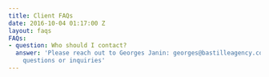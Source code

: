 ```yaml
---
title: Client FAQs
date: 2016-10-04 01:17:00 Z
layout: faqs
FAQs:
- question: Who should I contact?
  answer: 'Please reach out to Georges Janin: georges@bastilleagency.com with any
    questions or inquiries'
---
```


